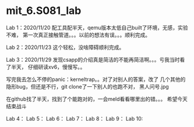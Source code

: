 # mit_6.S081_lab
Lab 1：2020/11/20
配工具配半天，qemu版本太低自己built了环境，无感，实验不难，
第一次真正接触管道。。。以前的想法有误。。。顺利完成。

Lab 2：2020/11/23
这个轻松，没啥障碍顺利完成。

Lab 3：2020/11/29
发现csapp的介绍真是简洁的不能再简洁啊。。。亏我当时看了半天，
仔细研读xv6，慢慢写。。

写完我去怎么不停的panic：kerneltrap。。对了对别人的答案，改了
几个其他的隐形bug，但还是不行，git clone了一下别人的也跑不对，
黑人问号.jpg

在github找了半天，找到了个能跑对的，一会meld看看哪里出的错。。。
希望今天结束战斗

Lab 4：
Lab 5：
Lab 6：
Lab 7：
Lab 8：
Lab 9：
Lab 10:
